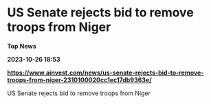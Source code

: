 # US Senate rejects bid to remove troops from Niger
**Top News**

**2023-10-26 18:53**

**https://www.ainvest.com/news/us-senate-rejects-bid-to-remove-troops-from-niger-2310100020cc1ec17db9363e/**

US Senate rejects bid to remove troops from Niger
